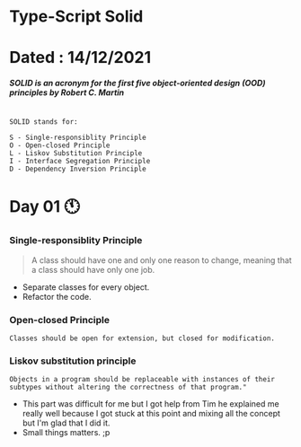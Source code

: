 # Type-Script Solid
# Dated : 14/12/2021

##### SOLID is an acronym for the first five object-oriented design (OOD) principles by Robert C. Martin

````

SOLID stands for:

S - Single-responsiblity Principle
O - Open-closed Principle
L - Liskov Substitution Principle
I - Interface Segregation Principle
D - Dependency Inversion Principle

````

# Day 01 :clock11:
### Single-responsiblity Principle

> A class should have one and only one reason to change, meaning that a class should have only one job. 

- Separate classes for every object.
- Refactor the code.

### Open-closed Principle

````
Classes should be open for extension, but closed for modification.
````

### Liskov substitution principle
 ````
Objects in a program should be replaceable with instances of their subtypes without altering the correctness of that program."
````
- This part was difficult for me but I got help from Tim he explained me really well because I got stuck at this point and mixing all the concept but I'm glad that I did it.
- Small things matters. ;p
